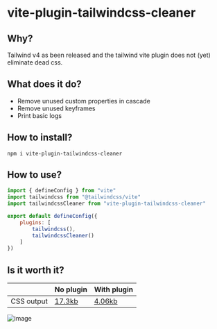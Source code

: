 # vite-plugin-tailwindcss-cleaner

## Why?
Tailwind v4 as been released and the tailwind vite plugin does not (yet) eliminate dead css.

## What does it do?
- Remove unused custom properties in cascade
- Remove unused keyframes
- Print basic logs

## How to install?
```
npm i vite-plugin-tailwindcss-cleaner
```

## How to use?
```js
import { defineConfig } from "vite"
import tailwindcss from "@tailwindcss/vite"
import tailwindcssCleaner from "vite-plugin-tailwindcss-cleaner"

export default defineConfig({
	plugins: [
		tailwindcss(),
		tailwindcssCleaner()
	]
})
```

## Is it worth it?
|            | No plugin | With plugin |     
|------------|-----------|--------|
| CSS output | [17.3kb](https://github.com/madmoizo/vite-plugin-tailwindcss-cleaner/blob/main/compare/.svelte-kit/output/client/_app/immutable/assets/2.D6LpQ2Rr.css) | [4.06kb](https://github.com/madmoizo/vite-plugin-tailwindcss-cleaner/blob/main/.svelte-kit/output/client/_app/immutable/assets/2.D6LpQ2Rr.css) |

![image](https://github.com/user-attachments/assets/95dbf5a2-49b5-4501-a99d-9a08fa69325a)
